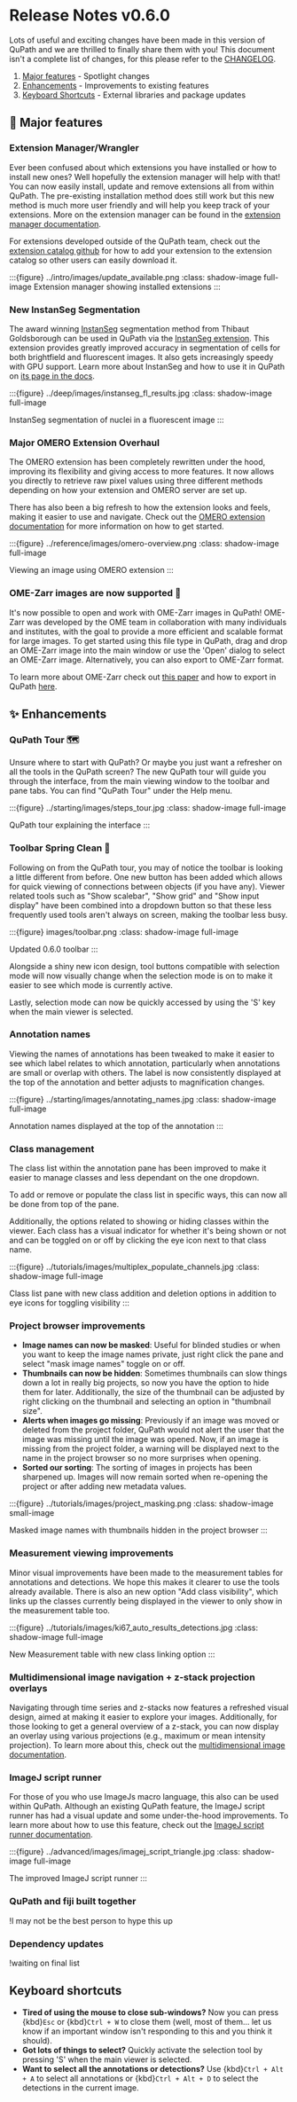 # Release Notes v0.6.0

Lots of useful and exciting changes have been made in this version of QuPath and we are thrilled to finally share them with you!
This document isn't a complete list of changes, for this please refer to the [CHANGELOG](https://github.com/qupath/qupath/blob/main/CHANGELOG.md).

1. [Major features](#major-features) - Spotlight changes
2. [Enhancements](#enhancements) - Improvements to existing features
3. [Keyboard Shortcuts](#keyboard-shortcuts) - External libraries and package updates

## 🚀 Major features

### Extension Manager/Wrangler

Ever been confused about which extensions you have installed or how to install new ones? Well hopefully the extension manager will help with that! You can now easily install, update and remove extensions all from within QuPath. The pre-existing installation method does still work but this new method is much more user friendly and will help you keep track of your extensions. More on the extension manager can be found in the [extension manager documentation](../intro/extensions.html#managing-extensions-with-the-extension-manager).

For extensions developed outside of the QuPath team, check out the [extension catalog github](https://github.com/qupath/extension-catalog-model) for how to add your extension to the extension catalog so other users can easily download it.

:::{figure} ../intro/images/update_available.png
:class: shadow-image full-image
Extension manager showing installed extensions
:::

### New InstanSeg Segmentation

The award winning [InstanSeg](https://github.com/instanseg/instanseg) segmentation method from Thibaut Goldsborough can be used in QuPath via the [InstanSeg extension](https://github.com/qupath/qupath-extension-instanseg).
This extension provides greatly improved accuracy in segmentation of cells for both brightfield and fluorescent images.
It also gets increasingly speedy with GPU support.
Learn more about InstanSeg and how to use it in QuPath on [its page in the docs](../deep/instanseg.md).

:::{figure} ../deep/images/instanseg_fl_results.jpg
:class: shadow-image full-image

InstanSeg segmentation of nuclei in a fluorescent image
:::

### Major OMERO Extension Overhaul

The OMERO extension has been completely rewritten under the hood, improving its flexibility and giving access to more features.
It now allows you directly to retrieve raw pixel values using three different methods depending on how your extension and OMERO server are set up.

There has also been a big refresh to how the extension looks and feels, making it easier to use and navigate. Check out the [OMERO extension documentation](../reference/omero.md) for more information on how to get started.

:::{figure} ../reference/images/omero-overview.png
:class: shadow-image full-image

Viewing an image using OMERO extension
:::

### OME-Zarr images are now supported 🎉

It's now possible to open and work with OME-Zarr images in QuPath!
OME-Zarr was developed by the OME team in collaboration with many individuals and institutes, with the goal to provide a more efficient and scalable format for large images.
To get started using this file type in QuPath, drag and drop an OME-Zarr image into the main window or use the 'Open' dialog to select an OME-Zarr image.
Alternatively, you can also export to OME-Zarr format.

To learn more about OME-Zarr check out [this paper](https://link.springer.com/article/10.1007/s00418-023-02209-1) and how to export in QuPath [here](../advanced/exporting_images.html).

## ✨ Enhancements

### QuPath Tour 🗺

Unsure where to start with QuPath? Or maybe you just want a refresher on all the tools in the QuPath screen? The new QuPath tour will guide you through the interface, from the main viewing window to the toolbar and pane tabs. You can find "QuPath Tour" under the Help menu.

:::{figure} ../starting/images/steps_tour.jpg
:class: shadow-image full-image

QuPath tour explaining the interface
:::

### Toolbar Spring Clean 🧹

Following on from the QuPath tour, you may of notice the toolbar is looking a little different from before.
One new button has been added which allows for quick viewing of connections between objects (if you have any).
Viewer related tools such as "Show scalebar", "Show grid" and "Show input display" have been combined into a dropdown button so that these less frequently used tools aren't always on screen, making the toolbar less busy.

:::{figure} images/toolbar.png
:class: shadow-image full-image

Updated 0.6.0 toolbar
:::

Alongside a shiny new icon design, tool buttons compatible with selection mode will now visually change when the selection mode is on to make it easier to see which mode is currently active.

Lastly, selection mode can now be quickly accessed by using the 'S' key when the main viewer is selected.

### Annotation names

Viewing the names of annotations has been tweaked to make it easier to see which label relates to which annotation, particularly when annotations are small or overlap with others.
The label is now consistently displayed at the top of the annotation and better adjusts to magnification changes.

:::{figure} ../starting/images/annotating_names.jpg
:class: shadow-image full-image

Annotation names displayed at the top of the annotation
:::

### Class management

The class list within the annotation pane has been improved to make it easier to manage classes and less dependant on the one dropdown.

To add or remove or populate the class list in specific ways, this can now all be done from top of the pane.

Additionally, the options related to showing or hiding classes within the viewer. Each class has a visual indicator for whether it's being shown or not and can be toggled on or off by clicking the eye icon next to that class name.

:::{figure} ../tutorials/images/multiplex_populate_channels.jpg
:class: shadow-image full-image

Class list pane with new class addition and deletion options in addition to eye icons for toggling visibility
:::

### Project browser improvements

* **Image names can now be masked**: Useful for blinded studies or when you want to keep the image names private, just right click the pane and select "mask image names" toggle on or off.
* **Thumbnails can now be hidden**: Sometimes thumbnails can slow things down a lot in really big projects, so now you have the option to hide them for later. Additionally, the size of the thumbnail can be adjusted by right clicking on the thumbnail and selecting an option in "thumbnail size".
* **Alerts when images go missing**: Previously if an image was moved or deleted from the project folder, QuPath would not alert the user that the image was missing until the image was opened. Now, if an image is missing from the project folder, a warning will be displayed next to the name in the project browser so no more surprises when opening.
* **Sorted our sorting**: The sorting of images in projects has been sharpened up. Images will now remain sorted when re-opening the project or after adding new metadata values.

:::{figure} ../tutorials/images/project_masking.png
:class: shadow-image small-image

Masked image names with thumbnails hidden in the project browser
:::

### Measurement viewing improvements

Minor visual improvements have been made to the measurement tables for annotations and detections. We hope this makes it clearer to use the tools already available. There is also an new option "Add class visibility", which links up the classes currently being displayed in the viewer to only show in the measurement table too.

:::{figure} ../tutorials/images/ki67_auto_results_detections.jpg
:class: shadow-image full-image

New Measurement table with new class linking option
:::

### Multidimensional image navigation + z-stack projection overlays

Navigating through time series and z-stacks now features a refreshed visual design, aimed at making it easier to explore your images.
Additionally, for those looking to get a general overview of a z-stack, you can now display an overlay using various projections (e.g., maximum or mean intensity projection).
To learn more about this, check out the [multidimensional image documentation](../advanced/multidimensional_images.md).

### ImageJ script runner

For those of you who use ImageJs macro language, this also can be used within QuPath. Although an existing QuPath feature, the ImageJ script runner has had a visual update and some under-the-hood improvements. To learn more about how to use this feature, check out the [ImageJ script runner documentation](../advanced/imagej.md#running-macros--scripts).

:::{figure} ../advanced/images/imagej_script_triangle.jpg
:class: shadow-image full-image

The improved ImageJ script runner
:::

### QuPath and fiji built together

!I may not be the best person to hype this up

### Dependency updates

!waiting on final list

## Keyboard shortcuts

* **Tired of using the mouse to close sub-windows?** Now you can press {kbd}`Esc` or {kbd}`Ctrl + W` to close them (well, most of them... let us know if an important window isn't responding to this and you think it should).
* **Got lots of things to select?** Quickly activate the selection tool by pressing 'S' when the main viewer is selected.
* **Want to select all the annotations or detections?** Use {kbd}`Ctrl + Alt + A` to select all annotations or {kbd}`Ctrl + Alt + D` to select the detections in the current image.

